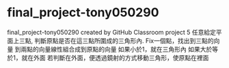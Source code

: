 # final_project-tony050290
final_project-tony050290 created by GitHub Classroom
project 5
任意給定平面上三點, 判斷原點是否在這三點所圍成的三角形內.
Fix一個點，找出到三點的向量
到兩點的向量線性組合成到原點的向量
如果小於1，就在三角形內
如果大於等於1，就在外面
若判斷在外面，便透過鏡射的方式移動三角形，使原點在裡面
